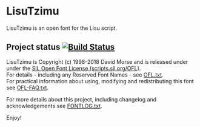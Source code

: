 # LisuTzimu

LisuTzimu is an open font for the Lisu script.

## Project status [![Build Status](http://build.palaso.org/app/rest/builds/buildType:Fonts_LisuTzimu/statusIcon)](http://build.palaso.org/viewType.html?buildTypeId=Fonts_LisuTzimu&guest=1)  


LisuTzimu is Copyright (c) 1998-2018 David Morse and is released under under the [SIL Open Font License (scripts.sil.org/OFL)](http://scripts.sil.org/OFL).  
For details - including any Reserved Font Names - see [OFL.txt](OFL.txt).  
For practical information about using, modifying and redistributing this font see [OFL-FAQ.txt](OFL-FAQ.txt).

For more details about this project, including changelog and acknowledgements see [FONTLOG.txt](FONTLOG.txt).

Enjoy!
